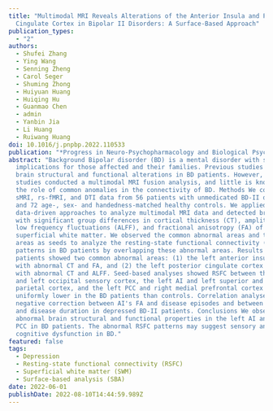 ```yaml
---
title: "Multimodal MRI Reveals Alterations of the Anterior Insula and Posterior
  Cingulate Cortex in Bipolar II Disorders: A Surface-Based Approach"
publication_types:
  - "2"
authors:
  - Shufei Zhang
  - Ying Wang
  - Senning Zheng
  - Carol Seger
  - Shuming Zhong
  - Huiyuan Huang
  - Huiqing Hu
  - Guanmao Chen
  - admin
  - Yanbin Jia
  - Li Huang
  - Ruiwang Huang
doi: 10.1016/j.pnpbp.2022.110533
publication: "*Progress in Neuro-Psychopharmacology and Biological Psychiatry*"
abstract: "Background Bipolar disorder (BD) is a mental disorder with severe
  implications for those affected and their families. Previous studies detected
  brain structural and functional alterations in BD patients. However, very few
  studies conducted a multimodal MRI fusion analysis, and little is known about
  the role of common anomalies in the connectivity of BD. Methods We collected
  sMRI, rs-fMRI, and DTI data from 56 patients with unmedicated BD-II depression
  and 72 age-, sex- and handedness-matched healthy controls. We applied
  data-driven approaches to analyze multimodal MRI data and detected brain areas
  with significant group differences in cortical thickness (CT), amplitude of
  low frequency fluctuations (ALFF), and fractional anisotropy (FA) of the
  superficial white matter. We observed the common abnormal areas and took these
  areas as seeds to analyze the resting-state functional connectivity (RSFC)
  patterns in BD patients by overlapping these abnormal areas. Results The BD
  patients showed two common abnormal areas: (1) the left anterior insula (AI)
  with abnormal CT and FA, and (2) the left posterior cingulate cortex (PCC)
  with abnormal CT and ALFF. Seed-based analyses showed RSFC between the left AI
  and left occipital sensory cortex, the left AI and left superior and inferior
  parietal cortex, and the left PCC and right medial prefrontal cortex were
  uniformly lower in the BD patients than controls. Correlation analyses showed
  negative correction between AI's FA and disease episodes and between AI's FA
  and disease duration in depressed BD-II patients. Conclusions We observed
  abnormal brain structural and functional properties in the left AI and left
  PCC in BD patients. The abnormal RSFC patterns may suggest sensory and
  cognitive dysfunction in BD."
featured: false
tags:
  - Depression
  - Resting-state functional connectivity (RSFC)
  - Superficial white matter (SWM)
  - Surface-based analysis (SBA)
date: 2022-06-01
publishDate: 2022-08-10T14:44:59.989Z
---
```

